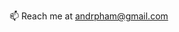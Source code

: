 
📫 Reach me at andrpham@gmail.com

<!---
andrewphm/andrewphm is a ✨ special ✨ repository because its `README.md` (this file) appears on your GitHub profile.
You can click the Preview link to take a look at your changes.
--->

